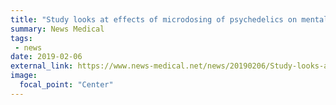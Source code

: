 ```yaml
---
title: "Study looks at effects of microdosing of psychedelics on mental health"
summary: News Medical
tags:
 - news
date: 2019-02-06
external_link: https://www.news-medical.net/news/20190206/Study-looks-at-effects-of-microdosing-of-psychedelics-on-mental-health.aspx
image:
  focal_point: "Center"
---
```

